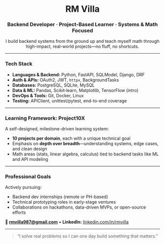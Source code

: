 <h1 align="center">RM Villa</h1>
<h3 align="center">Backend Developer · Project-Based Learner · Systems & Math Focused</h3>
<p align="center">
  I build backend systems from the ground up and teach myself math through high-impact, real-world projects—no fluff, no shortcuts.
</p>

---

### Tech Stack

- **Languages & Backend:** Python, FastAPI, SQLModel, Django, DRF  
- **Auth & APIs:** OAuth2, JWT, `httpx`, BackgroundTasks  
- **Databases:** PostgreSQL, SQLite, MySQL  
- **Data & ML:** Pandas, Scikit‑learn, Matplotlib, TensorFlow (intro)  
- **DevOps & Tools:** Git, Docker, Linux  
- **Testing:** APIClient, unittest/pytest, end-to-end coverage

---

### Learning Framework: Project10X

A self-designed, milestone-driven learning system:

- **10 projects per domain**, each with a unique technical goal 
- Emphasis on **depth over breadth**—understanding systems, edge cases, and clean design
- Math areas (stats, linear algebra, calculus) tied to backend tasks like ML and API modeling

---

### Professional Goals

Actively pursuing:
- Backend dev internships (remote or PH-based)
- Technical prototyping roles in early-stage ventures
- Collaborations on hackathons, data-driven MVPs, or open-source efforts

**📧 rmvilla987@gmail.com** • **LinkedIn:** [linkedin.com/in/rmvilla](https://www.linkedin.com/in/villarm/)

---

> “I solve real problems so I can one day build something that matters.”
